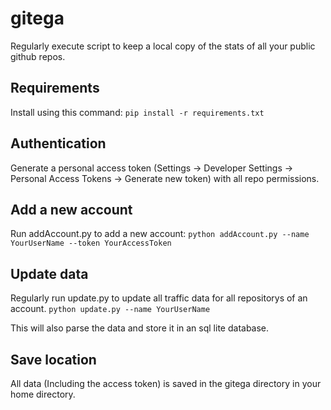# gitega

Regularly execute script to keep a local copy of the stats of all your public github repos.

## Requirements

Install using this command:
`pip install -r requirements.txt`

## Authentication

Generate a personal access token (Settings -> Developer Settings -> Personal Access Tokens -> Generate new token) with all repo permissions.

## Add a new account

Run addAccount.py to add a new account:
`python addAccount.py --name YourUserName --token YourAccessToken`

## Update data

Regularly run update.py to update all traffic data for all repositorys of an account.
`python update.py --name YourUserName`

This will also parse the data and store it in an sql lite database.

## Save location

All data (Including the access token) is saved in the gitega directory in your home directory.
